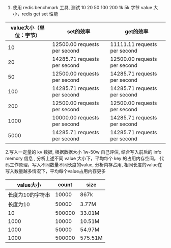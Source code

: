 1. 使用 redis benchmark 工具, 测试 10 20 50 100 200 1k 5k 字节 value 大小，redis get set 性能

| value大小（单位：字节） | set的效率 | get的效率 |
| --- | --- | --- |
| 10 | 12500.00 requests per second | 11111.11 requests per second |
| 20 | 14285.71 requests per second | 12500.00 requests per second |
| 50 | 12500.00 requests per second | 14285.71 requests per second |
| 100 | 14285.71 requests per second | 14285.71 requests per second |
| 200 | 12500.00 requests per second | 12500.00 requests per second |
| 1000 | 10000.00 requests per second | 14285.71 requests per second |
| 5000 | 14285.71 requests per second | 14285.71 requests per second |


2.写入一定量的 kv 数据, 根据数据大小 1w-50w 自己评估, 结合写入前后的 info memory 信息 , 分析上述不同 value 大小下，平均每个 key 的占用内存空间。 代码工作原理，写入不同数量不同长度的value, 分析内存占用,  相同长度的value在写入数量越多情况下，平均每个value占用内存更多

| value大小 | count  | size  |
| --- | --- | --- |
| 长度为10的字符串 | 10000 | 867k |
| 长度为10 | 50000 | 3.77M |
| 10 | 500000 | 33.01M |
| 1000 | 10000 | 10.51M |
| 1000 | 50000 | 54.97M |
| 1000 | 500000 | 575.51M |

